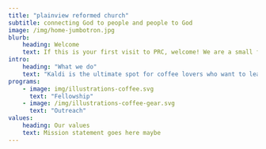 ```yaml
---
title: "plainview reformed church"
subtitle: connecting God to people and people to God
image: /img/home-jumbotron.jpg
blurb:
    heading: Welcome
    text: If this is your first visit to PRC, welcome! We are a small family Church that loves to praise and worship God. We’re a “do-it-yourself Church.” We delight in planning and delivering worship, in serving the sick and hungry, in engaging in global mission, and in supporting and educating our children. Most of all, we care about one another. We desire to more fully create a beloved community of God that connects people to people and people to God. Come join us. See what we are doing for the Glory of God. Welcome!
intro:
    heading: "What we do"
    text: "Kaldi is the ultimate spot for coffee lovers who want to learn about their java’s origin and support the farmers that grew it. We take coffee production, roasting and brewing seriously and we’re glad to pass that knowledge to anyone."
programs:
    - image: img/illustrations-coffee.svg
      text: "Fellowship"
    - image: /img/illustrations-coffee-gear.svg
      text: "Outreach"
values:
    heading: Our values
    text: Mission statement goes here maybe
---
```


